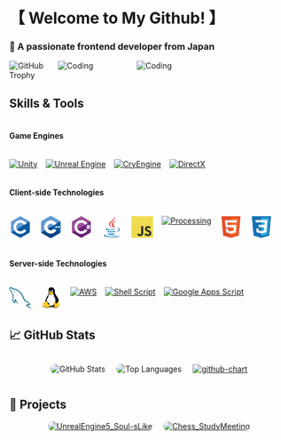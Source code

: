 #  【 Welcome to My Github! 】
### 🌸 A passionate frontend developer from Japan

<div style="display: flex; justify-content: center; gap: 20px;">
  <img src="https://github-profile-trophy.vercel.app/?username=R-Production004682&theme=flat" alt="GitHub Trophy" />
  <img alt="Coding" width="200" src="https://github.com/user-attachments/assets/1ec0dffc-48b6-40ad-bfd5-80598df5eb49" />
  <img alt="Coding" width="450" src="https://github.com/user-attachments/assets/9be9239a-ecf8-435d-b982-6793b33cef96" />
</div>

## Skills & Tools
<div style="display: flex; flex-wrap: wrap; gap: 15px;">

  <!-- ゲームエンジン -->
  <h4 style="width: 100%;">Game Engines</h4>
  <a href="https://unity.com/" target="_blank" rel="noreferrer">
    <img src="https://www.vectorlogo.zone/logos/unity3d/unity3d-icon.svg" alt="Unity" width="40" height="40"/>
  </a>
  <a href="https://www.unrealengine.com/" target="_blank" rel="noreferrer">
    <img src="https://raw.githubusercontent.com/kenangundogan/fontisto/036b7eca71aab1bef8e6a0518f7329f13ed62f6b/icons/svg/brand/unreal-engine.svg" alt="Unreal Engine" width="40" height="40"/>
  </a>
  <a href="https://cryengine.com/" target="_blank" rel="noreferrer">
    <img src="https://github.com/user-attachments/assets/b194bcf1-e334-4fe8-ab32-0043d6b6dc87" alt="CryEngine" width="40" height="40"/>
  </a>
  <a href="https://www.microsoft.com/en-us/windows/directx" target="_blank" rel="noreferrer">
    <img src="https://github.com/user-attachments/assets/7b712965-a560-41ef-a17e-1d9398aa97d4" alt="DirectX" width="40" height="40"/>
  </a>

  <!-- クライアント -->
  <h4 style="width: 100%;">Client-side Technologies</h4>
  <a href="https://www.cprogramming.com/" target="_blank" rel="noreferrer">
    <img src="https://raw.githubusercontent.com/devicons/devicon/master/icons/c/c-original.svg" alt="C" width="40" height="40"/>
  </a>
  <a href="https://www.w3schools.com/cpp/" target="_blank" rel="noreferrer">
    <img src="https://raw.githubusercontent.com/devicons/devicon/master/icons/cplusplus/cplusplus-original.svg" alt="C++" width="40" height="40"/>
  </a>
  <a href="https://www.w3schools.com/cs/" target="_blank" rel="noreferrer">
    <img src="https://raw.githubusercontent.com/devicons/devicon/master/icons/csharp/csharp-original.svg" alt="C#" width="40" height="40"/>
  </a>
  <a href="https://www.java.com" target="_blank" rel="noreferrer">
    <img src="https://raw.githubusercontent.com/devicons/devicon/master/icons/java/java-original.svg" alt="Java" width="40" height="40"/>
  </a>
  <a href="https://developer.mozilla.org/en-US/docs/Web/JavaScript" target="_blank" rel="noreferrer">
    <img src="https://raw.githubusercontent.com/devicons/devicon/master/icons/javascript/javascript-original.svg" alt="JavaScript" width="40" height="40"/>
  </a>
  <a href="https://processing.org/" target="_blank" rel="noreferrer">
    <img src="https://github.com/user-attachments/assets/e42643b3-7577-4332-9ddd-7418db58ef23" alt="Processing" width="40" height="40"/>
  </a>
  <a href="https://www.w3schools.com/html/" target="_blank" rel="noreferrer">
    <img src="https://raw.githubusercontent.com/devicons/devicon/master/icons/html5/html5-original.svg" alt="HTML" width="40" height="40"/>
  </a>
  <a href="https://www.w3schools.com/css/" target="_blank" rel="noreferrer">
    <img src="https://raw.githubusercontent.com/devicons/devicon/master/icons/css3/css3-original.svg" alt="CSS" width="40" height="40"/>
  </a>

  <!-- サーバー -->
  <h4 style="width: 100%;">Server-side Technologies</h4>
  <a href="https://www.mysql.com/" target="_blank" rel="noreferrer">
    <img src="https://raw.githubusercontent.com/devicons/devicon/master/icons/mysql/mysql-original.svg" alt="MySQL" width="40" height="40"/>
  </a>
  <a href="https://www.linux.org/" target="_blank" rel="noreferrer">
    <img src="https://raw.githubusercontent.com/devicons/devicon/master/icons/linux/linux-original.svg" alt="Linux" width="40" height="40"/>
  </a>
  <a href="https://aws.amazon.com/" target="_blank" rel="noreferrer">
    <img src="https://github.com/user-attachments/assets/5629482a-a984-4d3c-b767-a595f471015c" alt="AWS" width="40" height="40"/>
  </a>
  <a href="https://www.shellscript.sh/" target="_blank" rel="noreferrer">
    <img src="https://github.com/user-attachments/assets/da32211a-b20d-4229-b7d8-4b74798faa37" alt="Shell Script" width="40" height="40"/>
  </a>
  <a href="https://developers.google.com/apps-script" target="_blank" rel="noreferrer">
    <img src="https://github.com/user-attachments/assets/1b3e38ca-cdda-4599-bbdb-96926033b0c3" alt="Google Apps Script" width="40" height="40"/>
  </a>
</div>

## 📈 GitHub Stats
<div style="display: flex; justify-content: center; align-items: center; gap: 20px;">
  <!-- GitHub Stats -->
  <img src="https://github-readme-stats.vercel.app/api?username=R-production004682&show_icons=true&locale=en" alt="GitHub Stats" style="border-radius: 10px;"/>

  <!-- Top Languages -->
  <img src="https://github-readme-stats.vercel.app/api/top-langs?username=R-production004682&show_icons=true&locale=en&layout=compact" alt="Top Languages" style="border-radius: 10px;"/>


  [![github-chart](https://github-chart.vercel.app/api?user=xxxxxxxxxx)](https://github.com/xxxxxxxxxx/github-chart)

</div>

## 🚀 Projects
<div style="display: flex; justify-content: center; gap: 20px;">
  <a href="https://github.com/R-production004682/UnrealEngine5_Soul-sLike">
    <img src="https://github-readme-stats.vercel.app/api/pin/?username=R-production004682&repo=UnrealEngine5_Soul-sLike" alt="UnrealEngine5_Soul-sLike" style="border-radius: 10px;"/>
  </a>
  
  <a href="https://github.com/R-production004682/Chess_StudyMeeting">
    <img src="https://github-readme-stats.vercel.app/api/pin/?username=R-production004682&repo=Chess_StudyMeeting" alt="Chess_StudyMeeting" style="border-radius: 10px;"/>
  </a>
</div>
